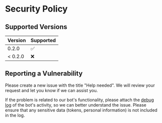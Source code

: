 # Security Policy

## Supported Versions

| Version | Supported          |
|---------|--------------------|
| 0.2.0   | :white_check_mark: |
| < 0.2.0 | :x:                |

## Reporting a Vulnerability

Please create a new issue with the title "Help needed". We will review your request and let you know if we can assist
you.

If the problem is related to our bot's functionality, please attach the [debug log](docs/debug.md) of the bot's
activity, so we can better understand the issue. Please ensure that any sensitive data (tokens, personal information) is
not included in the log.


